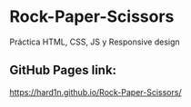 # Rock-Paper-Scissors
Práctica HTML, CSS, JS y Responsive design

## GitHub Pages link:
https://hard1n.github.io/Rock-Paper-Scissors/
